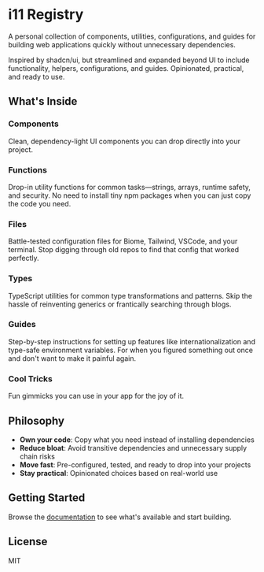 # i11 Registry

A personal collection of components, utilities, configurations, and guides for building web applications quickly without unnecessary dependencies.

Inspired by shadcn/ui, but streamlined and expanded beyond UI to include functionality, helpers, configurations, and guides. Opinionated, practical, and ready to use.

## What's Inside

### Components
Clean, dependency-light UI components you can drop directly into your project.

### Functions
Drop-in utility functions for common tasks—strings, arrays, runtime safety, and security. No need to install tiny npm packages when you can just copy the code you need.

### Files
Battle-tested configuration files for Biome, Tailwind, VSCode, and your terminal. Stop digging through old repos to find that config that worked perfectly.

### Types
TypeScript utilities for common type transformations and patterns. Skip the hassle of reinventing generics or frantically searching through blogs.

### Guides
Step-by-step instructions for setting up features like internationalization and type-safe environment variables. For when you figured something out once and don't want to make it painful again.

### Cool Tricks
Fun gimmicks you can use in your app for the joy of it.

## Philosophy

- **Own your code**: Copy what you need instead of installing dependencies
- **Reduce bloat**: Avoid transitive dependencies and unnecessary supply chain risks
- **Move fast**: Pre-configured, tested, and ready to drop into your projects
- **Stay practical**: Opinionated choices based on real-world use

## Getting Started

Browse the [documentation](https://your-site.com/docs) to see what's available and start building.

## License

MIT